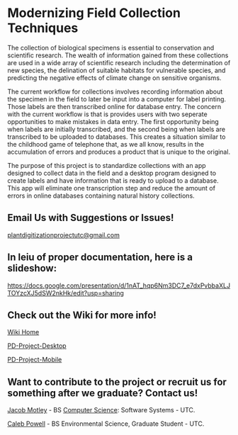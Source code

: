 # Modernizing Field Collection Techniques
The collection of biological specimens is essential to conservation and scientific research.  The wealth of information gained from these collections are used in a wide array of scientific research including the determination of new species, the delination of suitable habitats for vulnerable species, and predicting the negative effects of climate change on sensitive organisms.

The current workflow for collections involves recording information about the specimen in the field to later be input into a computer for label printing.  Those labels are then transcribed online for database entry.  The concern with the current workflow is that is provides users with two seperate opportunities to make mistakes in data entry.  The first opportunity being when labels are initially transcribed, and the second being when labels are transcribed to be uploaded to databases. This creates a situation similar to the childhood game of telephone that, as we all know, results in the accumulation of errors and produces a product that is unique to the original.

The purpose of this project is to standardize collections with an app designed to collect data in the field and a desktop program designed to create labels and have information that is ready to upload to a database.  This app will eliminate one transcription step and reduce the amount of errors in online databases containing natural history collections.

## Email Us with Suggestions or Issues!

plantdigitizationprojectutc@gmail.com

## In leiu of proper documentation, here is a slideshow:
https://docs.google.com/presentation/d/1nAT_hqp6Nm3DC7_e7dxPvbbaXLJTOYzcXJ5dSW2nkHk/edit?usp=sharing

## Check out the Wiki for more info!
[Wiki Home](https://github.com/j-h-m/Plant-Digitization-Project/wiki)

[PD-Project-Desktop](https://github.com/j-h-m/Plant-Digitization-Project/wiki/PD-Project-Desktop)

[PD-Project-Mobile](https://github.com/j-h-m/Plant-Digitization-Project/wiki/PD-Project-Mobile)

## Want to contribute to the project or recruit us for something after we graduate? Contact us!

[Jacob Motley](https://www.linkedin.com/in/jacob-motley-b627a1152) - BS [Computer Science](https://github.com/j-h-m): Software Systems - UTC.

[Caleb Powell](https://github.com/CapPow) - BS Environmental Science, Graduate Student - UTC.
